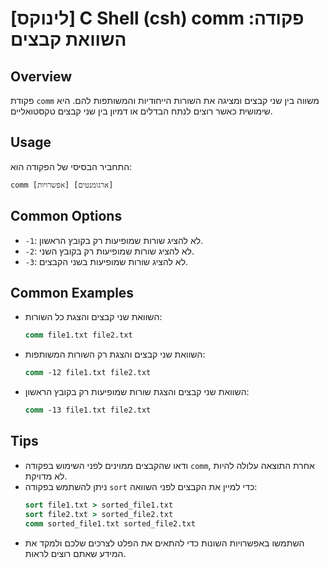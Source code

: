 # [לינוקס] C Shell (csh) comm פקודה: השוואת קבצים

## Overview
פקודת `comm` משווה בין שני קבצים ומציגה את השורות הייחודיות והמשותפות להם. היא שימושית כאשר רוצים לנתח הבדלים או דמיון בין שני קבצים טקסטואליים.

## Usage
התחביר הבסיסי של הפקודה הוא:
```
comm [אפשרויות] [ארגומנטים]
```

## Common Options
- `-1`: לא להציג שורות שמופיעות רק בקובץ הראשון.
- `-2`: לא להציג שורות שמופיעות רק בקובץ השני.
- `-3`: לא להציג שורות שמופיעות בשני הקבצים.

## Common Examples
- השוואת שני קבצים והצגת כל השורות:
    ```csh
    comm file1.txt file2.txt
    ```

- השוואת שני קבצים והצגת רק השורות המשותפות:
    ```csh
    comm -12 file1.txt file2.txt
    ```

- השוואת שני קבצים והצגת שורות שמופיעות רק בקובץ הראשון:
    ```csh
    comm -13 file1.txt file2.txt
    ```

## Tips
- ודאו שהקבצים ממוינים לפני השימוש בפקודה `comm`, אחרת התוצאה עלולה להיות לא מדויקת.
- ניתן להשתמש בפקודה `sort` כדי למיין את הקבצים לפני השוואה:
    ```csh
    sort file1.txt > sorted_file1.txt
    sort file2.txt > sorted_file2.txt
    comm sorted_file1.txt sorted_file2.txt
    ```
- השתמשו באפשרויות השונות כדי להתאים את הפלט לצרכים שלכם ולמקד את המידע שאתם רוצים לראות.